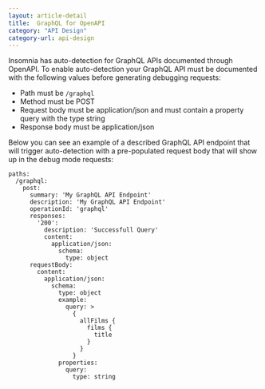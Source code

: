 ```yaml
---
layout: article-detail
title:  GraphQL for OpenAPI
category: "API Design"
category-url: api-design
---
```


Insomnia has auto-detection for GraphQL APIs documented through OpenAPI. To enable auto-detection your GraphQL API must be documented with the following values before generating debugging requests:

* Path must be `/graphql`
* Method must be POST
* Request body must be application/json and must contain a property query with the type string
* Response body must be application/json

Below you can see an example of a described GraphQL API endpoint that will trigger auto-detection with a pre-populated request body that will show up in the debug mode requests:

```
paths:
  /graphql:
    post:
      summary: 'My GraphQL API Endpoint'
      description: 'My GraphQL API Endpoint'
      operationId: 'graphql'
      responses:
        '200':
          description: 'Successfull Query'
          content: 
            application/json:
              schema:
                type: object
      requestBody:
        content:
          application/json:
            schema:
              type: object
              example: 
                query: >
                  {
                    allFilms {
                      films {
                        title
                      }
                    }
                  }
              properties:
                query:
                  type: string
```